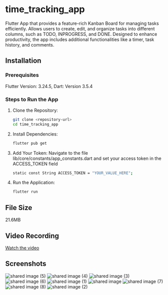 # time_tracking_app

Flutter App that provides a feature-rich Kanban Board for managing tasks efficiently. Allows users to create, edit, and organize tasks into different columns, such as TODO, INPROGRESS, and DONE. Designed to enhance productivity, the app includes additional functionalities like a timer, task history, and comments.


## Installation

### Prerequisites
Flutter Version: 3.24.5, Dart: Version 3.5.4

### Steps to Run the App
1. Clone the Repository:
   ```bash
   git clone <repository-url>
   cd time_tracking_app
   ```

2. Install Dependencies:
   ```bash
   flutter pub get
   ```

3. Add Your Token: Navigate to the file lib/core/constants/app_constants.dart and set your access token in the ACCESS_TOKEN field
   ```bash
   static const String ACCESS_TOKEN = "YOUR_VALUE_HERE";
   ```

4. Run the Application:
   ```bash
   flutter run
   ```

## File Size
21.6MB

## Video Recording

[Watch the video](https://drive.google.com/file/d/1CrzAvGE6YppkUDUj2j3_cTIg_Nw-quoA/view?usp=drivesdk)

## Screenshots

![shared image (5)](https://github.com/user-attachments/assets/92c6309d-7f00-4ac5-b83f-12c5d991fdd7)  ![shared image (4)](https://github.com/user-attachments/assets/d0b3a907-8775-40e3-8134-d5e8e04398fb)
![shared image (3)](https://github.com/user-attachments/assets/ecdf9e09-0e10-46cc-b1cf-6697dc5620ca)  ![shared image (6)](https://github.com/user-attachments/assets/d00123ba-bf7f-427e-a5d0-ca5b3ca64ff0)
![shared image (1)](https://github.com/user-attachments/assets/9a8bfb73-04ca-43cf-b781-8d70dba12b0d)  ![shared image](https://github.com/user-attachments/assets/28613342-f9e1-405c-8a09-b3190bd02404)
![shared image (7)](https://github.com/user-attachments/assets/54722f2b-69b6-4dba-bef0-4e645e06b5fe)  ![shared image (8)](https://github.com/user-attachments/assets/ff2057d5-01ec-4f9f-9fae-6beefd2f5cce)
![shared image (2)](https://github.com/user-attachments/assets/39247d21-3404-4c55-9e9b-c5a4b381a8ac)
